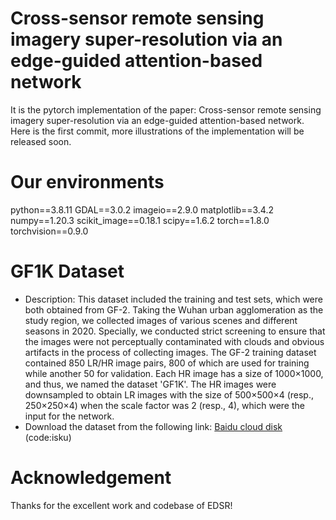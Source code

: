 # Cross-sensor remote sensing imagery super-resolution via an edge-guided attention-based network
It is the pytorch implementation of the paper: Cross-sensor remote sensing imagery super-resolution via an edge-guided attention-based network. Here is the first commit, more illustrations of the implementation will be released soon.
# Our environments
python==3.8.11
GDAL==3.0.2
imageio==2.9.0
matplotlib==3.4.2
numpy==1.20.3
scikit_image==0.18.1
scipy==1.6.2
torch==1.8.0
torchvision==0.9.0
# GF1K Dataset
* Description: This dataset included the training and test sets, which were both obtained from GF-2. Taking the Wuhan urban agglomeration as the study region, we collected images of various scenes and different seasons in 2020. Specially, we conducted strict screening to ensure that the images were not perceptually contaminated with clouds and obvious artifacts in the process of collecting images. The GF-2 training dataset contained 850 LR/HR image pairs, 800 of which are used for training while another 50 for validation. Each HR image has a size of 1000×1000, and thus, we named the dataset 'GF1K'. The HR images were downsampled to obtain LR images with the size of 500×500×4 (resp., 250×250×4) when the scale factor was 2 (resp., 4), which were the input for the network.
* Download the dataset from the following link: [Baidu cloud disk](https://pan.baidu.com/s/1NeFj2gnAHuq0tKdZW_bqoA) (code:isku)
# Acknowledgement
Thanks for the excellent work and codebase of EDSR! 
